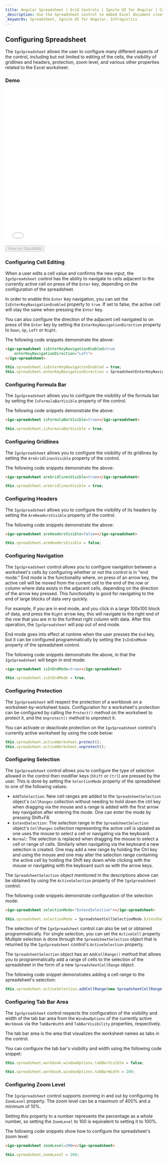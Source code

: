 ```yaml
---
title: Angular Spreadsheet | Grid Controls | Ignite UI for Angular | Configuration | Infragistics |
_description: Use the Spreadsheet control to embed Excel document creation and editing experiences right into your application.
_keywords: Spreadsheet, Ignite UI for Angular, Infragistics
---
```


## Configuring Spreadsheet

The `IgxSpreadsheet` allows the user to configure many different aspects of the control, including but not limited to editing of the cells, the visibility of gridlines and headers, protection, zoom level, and various other properties related to the Excel worksheet. 

### Demo

<div class="sample-container loading" style="height: 500px">
    <iframe id="spreadsheet-overview-sample-iframe" src='{environment:demosBaseUrl}/spreadsheet/spreadsheet-configuring' width="100%" height="100%" seamless frameBorder="0" onload="onXPlatSampleIframeContentLoaded(this);"></iframe>
</div>
<div>
    <button data-localize="stackblitz" disabled class="stackblitz-btn"   data-iframe-id="spreadsheet-overview-sample-iframe" data-demos-base-url="{environment:demosBaseUrl}">View on StackBlitz
    </button>
</div>

<div class="divider--half"></div>

### Configuring Cell Editing

When a user edits a cell value and confirms the new input, the `IgxSpreadsheet` control has the ability to navigate to cells adjacent to the currently active cell on press of the `Enter` key, depending on the configuration of the spreadsheet.

In order to enable this `Enter` key navigation, you can set the `IsEnterKeyNavigationEnabled` property to `true`. If set to false, the active cell will stay the same when pressing the `Enter` key. 

You can also configure the direction of the adjacent cell navigated to on press of the `Enter` key by setting the `EnterKeyNavigationDirection` property to `Down`, `Up`, `Left` or `Right`.

The following code snippets demonstrate the above:

```html
<igx-spreadsheet isEnterKeyNavigationEnabled=true
    enterKeyNavigationDirection="Left">
</igx-spreadsheet>
```

```typescript
this.spreadsheet.isEnterKeyNavigationEnabled = true;
this.spreadsheet.enterKeyNavigationDirection = SpreadsheetEnterKeyNavigationDirection.Left;
```

### Configuring Formula Bar

The `IgxSpreadsheet` allows you to configure the visibility of the formula bar by setting the `IsFormulaBarVisible` property of the control.

The following code snippets demonstrate the above: 

```html
<igx-spreadsheet isFormulaBarVisible=true></igx-spreadsheet>
```

```typescript
this.spreadsheet.isFormulaBarVisible = true;
```

### Configuring Gridlines

The `IgxSpreadsheet` allows you to configure the visibility of its gridlines by setting the `AreGridlinesVisible` property of the control.

The following code snippets demonstrate the above: 

```html
<igx-spreadsheet areGridlinesVisible=true></igx-spreadsheet>
```

```typescript
this.spreadsheet.areGridlinesVisible = true;
```

### Configuring Headers

The `IgxSpreadsheet` allows you to configure the visibility of its headers by setting the `AreHeadersVisible` property of the control.

The following code snippets demonstrate the above: 

```html
<igx-spreadsheet areHeadersVisible=false></igx-spreadsheet>
```

```typescript
this.spreadsheet.areHeadersVisible = false;
```

### Configuring Navigation

The `IgxSpreadsheet` control allows you to configure navigation between a worksheet's cells by configuring whether or not the control is in "end mode." End mode is the functionality where, on press of an arrow key, the active cell will be moved from the current cell to the end of the row or column where data exists in the adjacent cells, depending on the direction of the arrow key pressed. This functionality is good for navigating to the end of large blocks of data very quickly.

For example, if you are in end mode, and you click in a large 100x100 block of data, and press the `Right` arrow key, this will navigate to the right end of the row that you are in to the furthest right column with data. After this operation, the `IgxSpreadsheet` will pop out of end mode.

End mode goes into effect at runtime when the user presses the `End` key, but it can be configured programmatically by setting the `IsInEndMode` property of the spreadsheet control.

The following code snippets demonstrate the above, in that the `IgxSpreadsheet` will begin in end mode:

```html
<igx-spreadsheet isInEndMode=true></igx-spreadsheet>
```

```typescript
this.spreadsheet.isInEndMode = true;
```

### Configuring Protection

The `IgxSpreadsheet` will respect the protection of a workbook on a worksheet-by-worksheet basis. Configuration for a worksheet's protection can be configured by calling the `Protect()` method on the worksheet to protect it, and the `Unprotect()` method to unprotect it.

You can activate or deactivate protection on the `IgxSpreadsheet` control's currently active worksheet by using the code below:

```typescript
this.spreadsheet.activeWorksheet.protect();
this.spreadsheet.activeWorksheet.unprotect();
```

### Configuring Selection

The `IgxSpreadsheet` control allows you to configure the type of selection allowed in the control then modifier keys (`Shift` or `Ctrl`) are pressed by the user. This is done by setting the `SelectionMode` property of the spreadsheet to one of the following values:

-   `AddToSelection`: New cell ranges are added to the `SpreadsheetSelection` object's `CellRanges` collection without needing to hold down the ctrl key when dragging via the mouse and a range is added with the first arrow key navigation after entering the mode. One can enter the mode by pressing Shift+F8.
-   `ExtendSelection`: The selection range in the `SpreadsheetSelection` object's `CellRanges` collection representing the active cell is updated as one uses the mouse to select a cell or navigating via the keyboard.
-   `Normal`: The selection is replaced when dragging the mouse to select a cell or range of cells. Similarly when navigating via the keyboard a new selection is created. One may add a new range by holding the Ctrl key and using the mouse and one may alter the selection range containing the active cell by holding the Shift key down while clicking with the mouse or navigating with the keyboard such as with the arrow keys.

The `SpreadsheetSelection` object mentioned in the descriptions above can be obtained by using the `ActiveSelection` property of the `IgxSpreadsheet` control.

The following code snippets demonstrate configuration of the selection mode:

```html
<igx-spreadsheet selectionMode="ExtendSelection"></igx-spreadsheet>
```

```typescript
this.spreadsheet.selectionMode = SpreadsheetCellSelectionMode.ExtendSelection;
```

The selection of the `IgxSpreadsheet` control can also be set or obtained programmatically. For single selection, you can set the `ActiveCell` property Multiple selection is done through the `SpreadsheetSelection` object that is returned by the `IgxSpreadsheet` control's `ActiveSelection` property.

The `SpreadsheetSelection` object has an `AddCellRange()` method that allows you to programmatically add a range of cells to the selection of the spreadsheet in the form of a new  `SpreadsheetCellRange` object.

The following code snippet demonstrates adding a cell range to the spreadsheet's selection:

```typescript
this.spreadsheet.activeSelection.addCellRange(new SpreadsheetCellRange(2, 2, 5, 5));
```

### Configuring Tab Bar Area

The `IgxSpreadsheet` control respects the configuration of the visibility and width of the tab bar area from the `WindowOptions` of the currently active `Workbook` via the `TabBarWidth` and `TabBarVisibility` properties, respectively.

The tab bar area is the area that visualizes the worksheet names as tabs in the control.

You can configure the tab bar's visibility and width using the following code snippet:

```typescript
this.spreadsheet.workbook.windowOptions.tabBarVisible = false;

this.spreadsheet.workbook.windowOptions.tabBarWidth = 200;
```

### Configuring Zoom Level

The `IgxSpreadsheet` control supports zooming in and out by configuring its `ZoomLevel` property. The zoom level can be a maximum of 400% and a minimum of 10%.

Setting this property to a number represents the percentage as a whole number, so setting the `ZoomLevel` to 100 is equivalent to setting it to 100%.

The following code snippets show how to configure the spreadsheet's zoom level:

```html
<igx-spreadsheet zoomLevel=200></igx-spreadsheet>
```

```typescript
this.spreadsheet.zoomLevel = 200;
```
